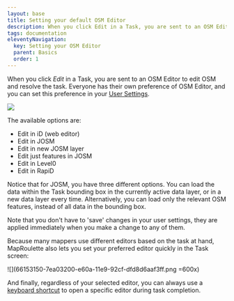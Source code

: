 ```yaml
---
layout: base
title: Setting your default OSM Editor
description: When you click Edit in a Task, you are sent to an OSM Editor to edit OSM and resolve the task. Everyone has their own preference of OSM Editor, and you can set this preference in your User Settings.
tags: documentation
eleventyNavigation:
  key: Setting your OSM Editor
  parent: Basics
  order: 1
---
```


When you click _Edit_ in a Task, you are sent to an OSM Editor to edit OSM and resolve the task. Everyone has their own preference of OSM Editor, and you can set this preference in your [User Settings](https://maproulette.org/user/profile).

![](66152834-d722ff80-e609-11e9-8eb2-0b7b6072deed.png)

The available options are:

- Edit in iD (web editor)
- Edit in JOSM
- Edit in new JOSM layer
- Edit just features in JOSM
- Edit in Level0
- Edit in RapiD

Notice that for JOSM, you have three different options. You can load the data within the Task bounding box in the currently active data layer, or in a new data layer every time. Alternatively, you can load only the relevant OSM features, instead of all data in the bounding box.

Note that you don't have to 'save' changes in your user settings, they are applied immediately when you make a change to any of them.

Because many mappers use different editors based on the task at hand, MapRoulette also lets you set your preferred editor quickly in the Task screen:

![](66153150-7ea03200-e60a-11e9-92cf-dfd8d6aaf3ff.png =600x)

And finally, regardless of your selected editor, you can always use a [keyboard shortcut](/documentation/using-keyboard-shortcuts/) to open a specific editor during task completion.
